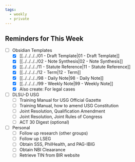 ```yaml
---
tags:
  - weekly
  - private
---
```


## Reminders for This Week
- [ ] Obsidian Templates
	- [x] [[../../../../01 - Draft Template|01 - Draft Template]]
	- [x] [[../../../../02 - Note Synthesis|02 - Note Synthesis]]
	- [x] [[../../../../11 - Statute Reference|11 - Statute Reference]]
	- [x] [[../../../../12 - Term|12 - Term]]
	- [x] [[../../../../98 - Daily Note|98 - Daily Note]]
	- [x] [[../../../../99 - Weekly Note|99 - Weekly Note]]
	- [x] Also create: For legal cases
- [ ] DLSU-D USG
	- [ ] Training Manual for USG Official Gazette
	- [ ] Training Manual, how to amend USG Constitution
	- [ ] Joint Resolution, Qualification Amendment
	- [ ] Joint Resolution, Joint Rules of Congress
	- [ ] ACT 30 Digest (optional)
- [ ] Personal
	- [ ] Follow up research (other groups)
	- [ ] Follow up LSEG
	- [ ] Obtain SSS, PhilHealth, and PAG-IBIG
	- [ ] Obtain NBI Cleaarance
	- [ ] Retrieve TIN from BIR website